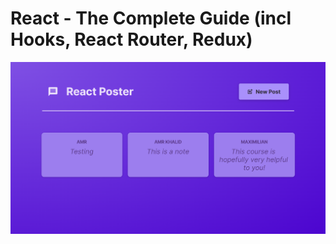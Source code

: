 # React - The Complete Guide (incl Hooks, React Router, Redux)

![Project Preview](./poster-app.png)